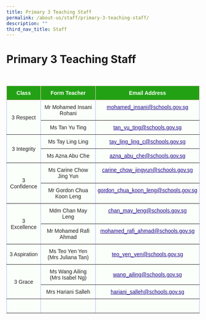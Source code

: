 ```yaml
---
title: Primary 3 Teaching Staff
permalink: /about-us/staff/primary-3-teaching-staff/
description: ""
third_nav_title: Staff
---
```

Primary 3 Teaching Staff
========================

<br>

<style type="text/css">
.tg  {border-collapse:collapse;border-color:#aabcfe;border-spacing:0;}
.tg td{background-color:#e8edff;border-color:#aabcfe;border-style:solid;border-width:1px;color:#669;
  font-family:Arial, sans-serif;font-size:14px;overflow:hidden;padding:10px 5px;word-break:normal;}
.tg th{background-color:#b9c9fe;border-color:#aabcfe;border-style:solid;border-width:1px;color:#039;
  font-family:Arial, sans-serif;font-size:14px;font-weight:normal;overflow:hidden;padding:10px 5px;word-break:normal;}
.tg .tg-g24l{background-color:#FBFFFA;border-color:inherit;color:#21088A;font-weight:bold;text-align:center;
  text-decoration:underline;vertical-align:top}
.tg .tg-ug26{background-color:#FBFFFA;border-color:inherit;color:#222;text-align:center;vertical-align:middle}
.tg .tg-ehgc{background-color:#22A114;border-color:#ffccc9;color:#FBFFFA;font-weight:bold;text-align:center;vertical-align:top}
.tg .tg-djmn{background-color:#FBFFFA;border-color:inherit;color:#222;text-align:center;vertical-align:middle}
.tg .tg-33ww{background-color:#FBFFFA;border-color:inherit;color:#21088A;font-weight:bold;text-align:center;
  text-decoration:underline;vertical-align:top}
</style>
<table class="tg">
<thead>
  <tr>
    <th class="tg-ehgc">Class</th>
    <th class="tg-ehgc">Form Teacher</th>
    <th class="tg-ehgc">Email Address</th>
  </tr>
</thead>
<tbody>
  <tr>
    <td class="tg-djmn" rowspan="2"><span style="color:#222;background-color:#FBFFFA">3 Respect</span></td>
    <td class="tg-djmn"><span style="color:#222;background-color:#FBFFFA">Mr Mohamed Insani Rohani</span><br></td>
    <td class="tg-33ww"><a href="mailto:mohamed_insani@schools.gov.sg"><span style="font-weight:500;text-decoration:underline;color:#21088A">mohamed_insani@schools.gov.sg</span></a><br></td>
  </tr>
  <tr>
    <td class="tg-ug26"><span style="color:#222;background-color:#FBFFFA">Ms Tan Yu Ting</span></td>
    <td class="tg-g24l"><a href="mailto:tan_yu_ting@schools.gov.sg"><span style="font-weight:500;text-decoration:underline;color:#21088A">tan_yu_ting@schools.gov.sg</span></a><br></td>
  </tr>
  <tr>
    <td class="tg-djmn" rowspan="2"><span style="color:#222;background-color:#FBFFFA">3 Integrity</span></td>
    <td class="tg-djmn"><span style="color:#222;background-color:#FBFFFA">Ms Tay Ling Ling</span><br></td>
    <td class="tg-33ww"><a href="mailto:tay_ling_ling_c@schools.gov.sg"><span style="font-weight:500;text-decoration:underline;color:#21088A">tay_ling_ling_c@schools.gov.sg</span></a><br></td>
  </tr>
  <tr>
    <td class="tg-ug26"><span style="color:#222;background-color:#FBFFFA">Ms Azna Abu Che</span><br></td>
    <td class="tg-g24l"><a href="mailto:azna_abu_che@schools.gov.sg"><span style="font-weight:500;text-decoration:underline;color:#21088A">azna_abu_che@schools.gov.sg</span></a><br></td>
  </tr>
  <tr>
    <td class="tg-djmn" rowspan="2"><span style="color:#222;background-color:#FBFFFA">3 Confidence</span></td>
    <td class="tg-djmn"><span style="color:#222;background-color:#FBFFFA">Ms Carine Chow Jing Yun</span><br></td>
    <td class="tg-33ww"><a href="mailto:carine_chow_jingyun@schools.gov.sg"><span style="font-weight:500;text-decoration:underline;color:#21088A">carine_chow_jingyun@schools.gov.sg</span></a></td>
  </tr>
  <tr>
    <td class="tg-ug26"><span style="color:#222;background-color:#FBFFFA">Mr Gordon Chua Koon Leng</span><br></td>
    <td class="tg-g24l"><a href="mailto:gordon_chua_koon_leng@schools.gov.sg"><span style="font-weight:500;text-decoration:underline;color:#21088A">gordon_chua_koon_leng@schools.gov.sg</span></a><br></td>
  </tr>
  <tr>
    <td class="tg-djmn" rowspan="2"><span style="color:#222;background-color:#FBFFFA">3 Excellence</span></td>
    <td class="tg-djmn"><span style="color:#222;background-color:#FBFFFA">Mdm Chan May Leng</span><br></td>
    <td class="tg-33ww"><a href="mailto:chan_may_leng@schools.gov.sg"><span style="font-weight:500;text-decoration:underline;color:#21088A">chan_may_leng@schools.gov.sg</span></a><br></td>
  </tr>
  <tr>
    <td class="tg-ug26"><span style="color:#222;background-color:#FBFFFA">Mr Mohamed Rafi Ahmad</span><br></td>
    <td class="tg-g24l"><a href="mailto:mohamed_rafi_ahmad@schools.gov.sg"><span style="font-weight:500;text-decoration:underline;color:#21088A">mohamed_rafi_ahmad@schools.gov.sg</span></a><br></td>
  </tr>
  <tr>
    <td class="tg-djmn" ><span style="color:#222;background-color:#FBFFFA">3 Aspiration</span></td>
    <td class="tg-djmn"><span style="color:#222;background-color:#FBFFFA">Ms Teo Yen Yen </span><br><span style="color:#222;background-color:#FBFFFA"> (Mrs Juliana Tan)</span><br></td>
    <td class="tg-33ww" style="text-align: center; vertical-align: middle;"><a href="mailto:teo_yen_yen@schools.gov.sg"><span style="font-weight:500;text-decoration:underline;color:#21088A">teo_yen_yen@schools.gov.sg</span></a><br></td>
  </tr>
  
  <tr>
    <td class="tg-djmn" rowspan="2"><span style="color:#222;background-color:#FBFFFA">3 Grace</span></td>
    <td class="tg-djmn"><span style="color:#222;background-color:#FBFFFA">Ms Wang Ailing </span><br><span style="color:#222;background-color:#FBFFFA">(Mrs Isabel Ng)</span><br></td>
    <td class="tg-33ww" style="text-align: center; vertical-align: middle;"><a href="mailto:wang_ailing@schools.gov.sg"><span style="font-weight:500;text-decoration:underline;color:#21088A">wang_ailing@schools.gov.sg</span></a></td>
  </tr>
  <tr>
    <td class="tg-ug26"><span style="color:#222;background-color:#FBFFFA">Mrs Hariani Salleh</span><br></td>
    <td class="tg-g24l"><a href="mailto:hariani_salleh@schools.gov.sg"><span style="font-weight:500;text-decoration:underline;color:#21088A">hariani_salleh@schools.gov.sg</span></a></td>
  </tr>
	<tr>
    <td class="tg-djmn"><span style="color:#222;background-color:#FBFFFA"></span></td>
    <td class="tg-djmn"><span style="color:#222;background-color:#FBFFFA"></span><br></td>
    <td class="tg-33ww"></td>
  </tr>
</tbody>
</table>